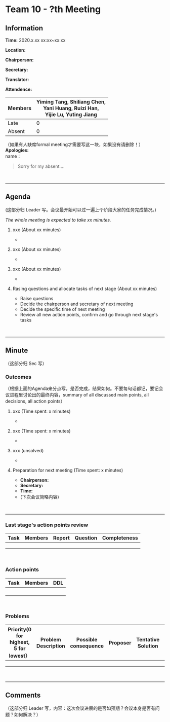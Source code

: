 # Team 10 - ?th Meeting 

## Information

**Time:** 2020.x.xx xx:xx~xx:xx

**Location:** 

**Chairperson:** 

**Secretary:** 

**Translator:** 

**Attendence:**

| **Members** | **Yiming Tang, Shiliang Chen, <br>Yani Huang, Ruizi Han, <br>Yijie Lu, Yuting Jiang** |
| ----------- | ------------------------------------------------------------ |
| Late        | 0                                                            |
| Absent      | 0                                                            |

（如果有人缺席formal meeting才需要写这一块，如果没有请删除！）<br>
**Apologies:**<br>
name：

> Sorry for my absent....

<br>

------

## Agenda

(这部分归 Leader 写。会议最开始可以过一遍上个阶段大家的任务完成情况。)

*The whole meeting is expected to take xx minutes.*

1. xxx (About xx minutes)

	- 
2. xxx (About xx minutes)

	- 
3. xxx (About xx minutes)

	- 
4. Rasing questions and allocate tasks of next stage (About xx minutes)

	- Raise questions
	- Decide the chairperson and secretary of next meeting
	- Decide the specific time of next meeting
	- Review all new action points, confirm and go through next stage's tasks

<br>

------

## Minute

（这部分归 Sec 写）

### Outcomes

（根据上面的Agenda来分点写，是否完成，结果如何。不要每句话都记，要记会议进程里讨论出的最终内容，summary of all discussed main points, all decisions, all action points）

1. xxx (Time spent: x minutes)

	- 
2. xxx (Time spent: x minutes)

	- 
3. xxx (unsolved)

	- 
4. Preparation for next meeting (Time spent: x minutes)
	- **Chairperson:** 
	- **Secretary:** 
	- **Time:** 
	- (下次会议简略内容)

<br>

-------


### Last stage's action points review

| **Task** | **Members** | **Report** | **Question** | **Completeness** |
| -------- | --------- | -------- | -------- | ---------- |
|          |            |          |          |            |
|          |            |          |          |            |
|          |            |          |          |            |

<br>

### Action points

| **Task** | **Members** | **DDL** |
| -------- | ---------- | ------- |
|          |            |         |
| | | |
| | | |
| | | |

<br>

### Problems

| **Priority(0 for highest, 5 for lowest）** | **Problem Description** | **Possible consequence** | **Proposer** | **Tentative Solution** | **Expected completion time** |
| -------------------------- | ------------ | ------------ | ---------- | ---------------- | ---------------- |
|                            |              |              |            |                  |                  |
|                            |              |              |            |                  |                  |
|                            |              |              |            |                  |                  |

<br>

-------

## Comments

（这部分归 Leader 写，内容：这次会议进展的是否如预期？会议本身是否有问题？如何解决？）




